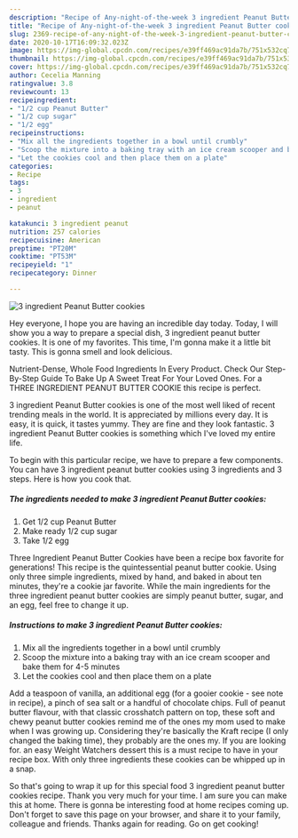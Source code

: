```yaml
---
description: "Recipe of Any-night-of-the-week 3 ingredient Peanut Butter cookies"
title: "Recipe of Any-night-of-the-week 3 ingredient Peanut Butter cookies"
slug: 2369-recipe-of-any-night-of-the-week-3-ingredient-peanut-butter-cookies
date: 2020-10-17T16:09:32.023Z
image: https://img-global.cpcdn.com/recipes/e39ff469ac91da7b/751x532cq70/3-ingredient-peanut-butter-cookies-recipe-main-photo.jpg
thumbnail: https://img-global.cpcdn.com/recipes/e39ff469ac91da7b/751x532cq70/3-ingredient-peanut-butter-cookies-recipe-main-photo.jpg
cover: https://img-global.cpcdn.com/recipes/e39ff469ac91da7b/751x532cq70/3-ingredient-peanut-butter-cookies-recipe-main-photo.jpg
author: Cecelia Manning
ratingvalue: 3.8
reviewcount: 13
recipeingredient:
- "1/2 cup Peanut Butter"
- "1/2 cup sugar"
- "1/2 egg"
recipeinstructions:
- "Mix all the ingredients together in a bowl until crumbly"
- "Scoop the mixture into a baking tray with an ice cream scooper and bake them for 4-5 minutes"
- "Let the cookies cool and then place them on a plate"
categories:
- Recipe
tags:
- 3
- ingredient
- peanut

katakunci: 3 ingredient peanut 
nutrition: 257 calories
recipecuisine: American
preptime: "PT20M"
cooktime: "PT53M"
recipeyield: "1"
recipecategory: Dinner

---
```



![3 ingredient Peanut Butter cookies](https://img-global.cpcdn.com/recipes/e39ff469ac91da7b/751x532cq70/3-ingredient-peanut-butter-cookies-recipe-main-photo.jpg)

Hey everyone, I hope you are having an incredible day today. Today, I will show you a way to prepare a special dish, 3 ingredient peanut butter cookies. It is one of my favorites. This time, I'm gonna make it a little bit tasty. This is gonna smell and look delicious.

Nutrient-Dense, Whole Food Ingredients In Every Product. Check Our Step-By-Step Guide To Bake Up A Sweet Treat For Your Loved Ones. For a THREE INGREDIENT PEANUT BUTTER COOKIE this recipe is perfect.

3 ingredient Peanut Butter cookies is one of the most well liked of recent trending meals in the world. It is appreciated by millions every day. It is easy, it is quick, it tastes yummy. They are fine and they look fantastic. 3 ingredient Peanut Butter cookies is something which I've loved my entire life.


To begin with this particular recipe, we have to prepare a few components. You can have 3 ingredient peanut butter cookies using 3 ingredients and 3 steps. Here is how you cook that.

<!--inarticleads1-->

##### The ingredients needed to make 3 ingredient Peanut Butter cookies:

1. Get 1/2 cup Peanut Butter
1. Make ready 1/2 cup sugar
1. Take 1/2 egg


Three Ingredient Peanut Butter Cookies have been a recipe box favorite for generations! This recipe is the quintessential peanut butter cookie. Using only three simple ingredients, mixed by hand, and baked in about ten minutes, they&#39;re a cookie jar favorite. While the main ingredients for the three ingredient peanut butter cookies are simply peanut butter, sugar, and an egg, feel free to change it up. 

<!--inarticleads2-->

##### Instructions to make 3 ingredient Peanut Butter cookies:

1. Mix all the ingredients together in a bowl until crumbly
1. Scoop the mixture into a baking tray with an ice cream scooper and bake them for 4-5 minutes
1. Let the cookies cool and then place them on a plate


Add a teaspoon of vanilla, an additional egg (for a gooier cookie - see note in recipe), a pinch of sea salt or a handful of chocolate chips. Full of peanut butter flavour, with that classic crosshatch pattern on top, these soft and chewy peanut butter cookies remind me of the ones my mom used to make when I was growing up. Considering they&#39;re basically the Kraft recipe (I only changed the baking time), they probably are the ones my. If you are looking for. an easy Weight Watchers dessert this is a must recipe to have in your recipe box. With only three ingredients these cookies can be whipped up in a snap. 

So that's going to wrap it up for this special food 3 ingredient peanut butter cookies recipe. Thank you very much for your time. I am sure you can make this at home. There is gonna be interesting food at home recipes coming up. Don't forget to save this page on your browser, and share it to your family, colleague and friends. Thanks again for reading. Go on get cooking!
